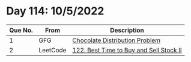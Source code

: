# Day 114: 10/5/2022

| Que No. | From | Description |
| --- | --- | --- |
| 1 | GFG | [Chocolate Distribution Problem](https://www.geeksforgeeks.org/chocolate-distribution-problem/) |
| 2 | LeetCode | [122. Best Time to Buy and Sell Stock II](https://leetcode.com/problems/best-time-to-buy-and-sell-stock-ii/) |
